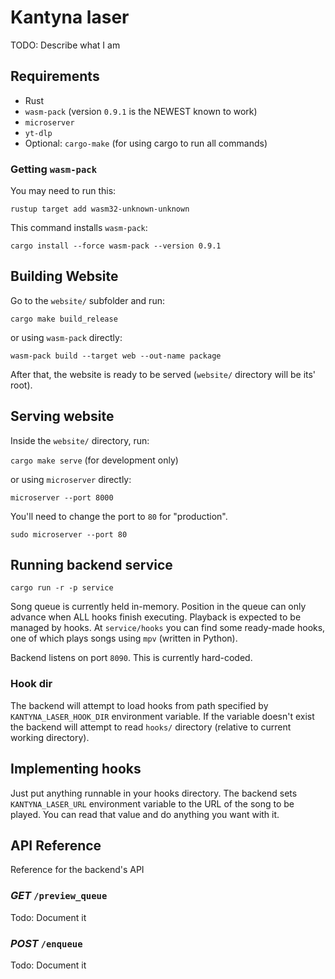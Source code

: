 # Kantyna laser

TODO: Describe what I am

## Requirements

* Rust
* `wasm-pack` (version `0.9.1` is the NEWEST known to work)
* `microserver`
* `yt-dlp`
* Optional: `cargo-make` (for using cargo to run all commands)


### Getting `wasm-pack`

You may need to run this:

```
rustup target add wasm32-unknown-unknown
```

This command installs `wasm-pack`:

```
cargo install --force wasm-pack --version 0.9.1
```

## Building Website

Go to the `website/` subfolder and run:

`cargo make build_release`

or using `wasm-pack` directly:

`wasm-pack build --target web --out-name package`

After that, the website is ready to be served (`website/` directory will be its' root).

## Serving website

Inside the `website/` directory, run:

`cargo make serve` (for development only)

or using `microserver` directly:

`microserver --port 8000`

You'll need to change the port to `80` for "production".

`sudo microserver --port 80`

## Running backend service

`cargo run -r -p service`

Song queue is currently held in-memory.
Position in the queue can only advance when ALL hooks finish executing.
Playback is expected to be managed by hooks.
At `service/hooks` you can find some ready-made hooks, one of which plays songs using `mpv` (written in Python).

Backend listens on port `8090`.
This is currently hard-coded.

### Hook dir

The backend will attempt to load hooks from path specified by `KANTYNA_LASER_HOOK_DIR` environment variable.
If the variable doesn't exist the backend will attempt to read `hooks/` directory (relative to current working directory).

## Implementing hooks

Just put anything runnable in your hooks directory.
The backend sets `KANTYNA_LASER_URL` environment variable to the URL of the song to be played.
You can read that value and do anything you want with it.

## API Reference

Reference for the backend's API

### *GET* `/preview_queue`

Todo: Document it

### *POST* `/enqueue`

Todo: Document it